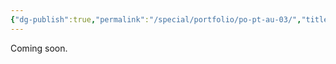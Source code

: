 ```yaml
---
{"dg-publish":true,"permalink":"/special/portfolio/po-pt-au-03/","title":"Photography: Assumption University 3","tags":["-special","-portfolio","-portfolio/photography","-member/nin827"]}
---
```


Coming soon.